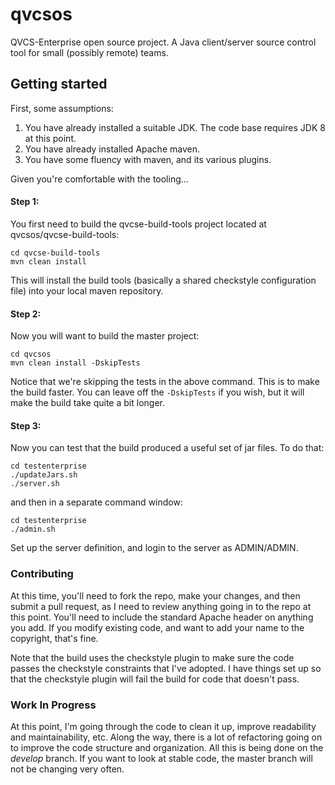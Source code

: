 qvcsos
======

QVCS-Enterprise open source project. A Java client/server source control tool for small (possibly remote) teams.

## Getting started

First, some assumptions:

1. You have already installed a suitable JDK. The code base requires JDK 8 at this point.
2. You have already installed Apache maven.
3. You have some fluency with maven, and its various plugins.

Given you're comfortable with the tooling...

#### Step 1:
You first need to build the qvcse-build-tools project located at qvcsos/qvcse-build-tools:

```
cd qvcse-build-tools
mvn clean install
```

This will install the build tools (basically a shared checkstyle configuration file) into your local maven repository.

#### Step 2:
Now you will want to build the master project:

```
cd qvcsos
mvn clean install -DskipTests
```

Notice that we're skipping the tests in the above command. This is to make the build faster. You can leave off the ```-DskipTests``` if you wish, but it will make the build take quite a bit longer.

#### Step 3:
Now you can test that the build produced a useful set of jar files. To do that:

```
cd testenterprise
./updateJars.sh
./server.sh
```

and then in a separate command window:

```
cd testenterprise
./admin.sh
```

Set up the server definition, and login to the server as ADMIN/ADMIN.

### Contributing
At this time, you'll need to fork the repo, make your changes, and then submit a pull request, as I need to review anything going in to the repo at this point. You'll need to include the standard
Apache header on anything you add. If you modify existing code, and want to add your name to the copyright, that's fine.

Note that the build uses the checkstyle plugin to make sure the code passes the checkstyle constraints that I've adopted. I have things set up so that the checkstyle plugin will fail the build for
code that doesn't pass.

### Work In Progress
At this point, I'm going through the code to clean it up, improve readability and maintainability, etc. Along the way, there is a lot of refactoring going on to improve the code structure and
organization. All this is being done on the *develop* branch. If you want to look at stable code, the master branch will not be changing very often.
